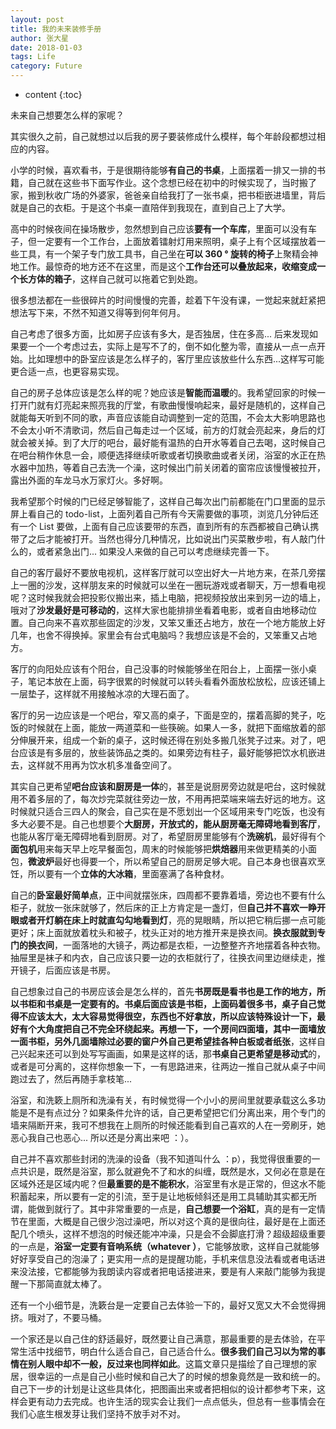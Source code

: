 ```yaml
---
layout: post
title: 我的未来装修手册
author: 张大星
date: 2018-01-03
tags: Life
category: Future
---
```

* content
{:toc}

未来自己想要怎么样的家呢？





其实很久之前，自己就想过以后我的房子要装修成什么模样，每个年龄段都想过相应的内容。

小学的时候，喜欢看书，于是很期待能够**有自己的书桌**，上面摆着一排又一排的书籍，自己就在这些书下面写作业。这个念想已经在初中的时候实现了，当时搬了家，搬到秋收广场的外婆家，爸爸亲自给我打了一张书桌，把书柜嵌进墙里，背后就是自己的衣柜。于是这个书桌一直陪伴到我现在，直到自己上了大学。

高中的时候夜间在操场散步，忽然想到自己应该**要有一个车库**，里面可以没有车子，但一定要有一个工作台，上面放着镭射灯用来照明，桌子上有个区域摆放着一些工具，有一个架子专门放工具书，自己坐在**可以 360 ° 旋转的椅子**上聚精会神地工作。最惊奇的地方还不在这里，而是这个**工作台还可以叠放起来，收缩变成一个长方体的箱子**，这样自己就可以拖着它到处跑。

很多想法都在一些很碎片的时间慢慢的完善，趁着下午没有课，一觉起来就赶紧把想法写下来，不然不知道又得等到何年何月。

自己考虑了很多方面，比如房子应该有多大，是否独居，住在多高... 后来发现如果要一个一个考虑过去，实际上是写不了的，倒不如化整为零，直接从一点一点开始。比如理想中的卧室应该是怎么样子的，客厅里应该放些什么东西...这样写可能更合适一点，也更容易实现。

自己的房子总体应该是怎么样的呢？她应该是**智能而温暖**的。我希望回家的时候一打开门就有灯亮起来照亮我的厅堂，有歌曲慢慢响起来，最好是随机的，这样自己就能每天听到不同的歌，声音应该能自动调整到一定的范围，不会太大影响思路也不会太小听不清歌词，然后自己每走过一个区域，前方的灯就会亮起来，身后的灯就会被关掉。到了大厅的吧台，最好能有温热的白开水等着自己去喝，这时候自己在吧台稍作休息一会，顺便选择继续听歌或者切换歌曲或者关闭，浴室的水正在热水器中加热，等着自己去洗一个澡，这时候出门前关闭着的窗帘应该慢慢被拉开，露出外面的车龙马水万家灯火。多好啊。

我希望那个时候的门已经足够智能了，这样自己每次出门前都能在门口里面的显示屏上看自己的 todo-list，上面列着自己所有今天需要做的事项，浏览几分钟后还有一个 List 要做，上面有自己应该要带的东西，直到所有的东西都被自己确认携带了之后才能被打开。当然也得分几种情况，比如说出门买菜散步啦，有人敲门什么的，或者紧急出门... 如果没人来做的自己可以考虑继续完善一下。

自己的客厅最好不要放电视机，这样客厅就可以空出好大一片地方来，在茶几旁摆上一圈的沙发，这样朋友来的时候就可以坐在一圈玩游戏或者聊天，万一想看电视呢？这时候我就会把投影仪搬出来，插上电脑，把视频投放出来到另一边的墙上，哦对了**沙发最好是可移动的**，这样大家也能排排坐看着电影，或者自由地移动位置。自己向来不喜欢那些固定的沙发，又笨又重还占地方，放在一个地方能放上好几年，也舍不得换掉。家里会有台式电脑吗？我想应该是不会的，又笨重又占地方。

客厅的向阳处应该有个阳台，自己没事的时候能够坐在阳台上，上面摆一张小桌子，笔记本放在上面，码字很累的时候就可以转头看看外面放松放松，应该还铺上一层垫子，这样就不用接触冰凉的大理石面了。

客厅的另一边应该是一个吧台，窄又高的桌子，下面是空的，摆着高脚的凳子，吃饭的时候就在上面，能放一两道菜和一些筷碗。如果人一多，就把下面缩放着的部分伸展开来，组成一个新的桌子，这时候还得在别处多搬几张凳子过来。对了，吧台应该是有多层的，放些装饰品之类的。如果旁边有柱子，最好能够把饮水机嵌进去，这样就不用再为饮水机多准备空间了。

其实自己更希望**吧台应该和厨房是一体**的，甚至是说厨房旁边就是吧台，这时候就用不着多层的了，每次炒完菜就往旁边一放，不用再把菜端来端去好远的地方。这时候就只适合三四人的聚会，自己实在是不愿划出一个区域用来专门吃饭，也没有多大必要不是。自己也想要个**大厨房，开放式的，能从厨房毫无障碍地看到客厅**，也能从客厅毫无障碍地看到厨房。对了，希望厨房里能够有个**洗碗机**，最好得有个**面包机**用来每天早上吃早餐面包，周末的时候能够把**烘焙器**用来做更精美的小面包，**微波炉**最好也得要一个，所以希望自己的厨房足够大呢。自己本身也很喜欢烹饪，所以要有一个**立体的大冰箱**，里面塞满了各种食材。

自己的**卧室最好简单点**，正中间就摆张床，四周都不要靠着墙，旁边也不要有什么柜子，就放一张床就够了，然后床的正上方肯定是一盏灯，但**自己并不喜欢一睁开眼或者开灯躺在床上时就直勾勾地看到灯**，亮的晃眼睛，所以把它稍后挪一点可能更好；床上面就放着枕头和被子，枕头正对的地方推开来是换衣间。**换衣服就到专门的换衣间**，一面落地的大镜子，两边都是衣柜，一边整整齐齐地摆着各种衣物。抽屉里是袜子和内衣，自己应该只要一边的衣柜就行了，往换衣间里边继续走，推开镜子，后面应该是书房。

自己想象过自己的书房应该会是怎么样的，首先**书房既是看书也是工作的地方，所以书柜和书桌是一定要有的。**书桌后面应该是书柜，上面码着很多书，桌子自己觉得不应该太大，太大容易觉得很空，东西也不好拿放，所以应该特殊设计一下，最好有个大角度把自己不完全环绕起来。再想一下，一个房间四面墙，其中一面墙放一面书柜，另外几面墙除过必要的窗户外自己更希望**挂各种白板或者纸张**，这样自己兴起来还可以到处写写画画，如果是这样的话，那**书桌自己更希望是移动式**的，或者是可分离的，这样你想象一下，一有思路进来，往两边一推自己就从桌子中间跑过去了，然后再随手拿枝笔...

浴室，和洗簌上厕所和洗澡有关，有时候觉得一个小小的房间里就要承载这么多功能是不是有点过分？如果条件允许的话，自己更希望把它们分离出来，用个专门的墙来隔断开来，我可不想我在上厕所的时候还能看到自己喜欢的人在一旁刷牙，她恶心我自己也恶心... 所以还是分离出来吧 ：）。

自己并不喜欢那些封闭的洗澡的设备（我不知道叫什么 ：p），我觉得很重要的一点共识是，既然是浴室，那么就避免不了和水的纠缠，既然是水，又何必在意是在区域外还是区域内呢？但**最重要的是不能积水**，浴室里有水是正常的，但这水不能积蓄起来，所以要有一定的引流，至于是让地板倾斜还是用工具辅助其实都无所谓，能做到就行了。其中非常重要的一点是，**自己想要一个浴缸**，真的是有一定情节在里面，大概是自己很少泡过澡吧，所以对这个真的是很向往，最好是在上面还配几个喷头，这样不想泡的时候还能冲冲澡，只是会不会脚底打滑？超级超级重要的一点是，**浴室一定要有音响系统（whatever ）**，它能够放歌，这样自己就能够好好享受自己的泡澡了；更实用一点的是提醒功能，手机来信息没法看或者电话进来没法接，它都能够为我朗读内容或者把电话接进来，要是有人来敲门能够为我提醒一下那简直就太棒了。

还有一个小细节是，洗簌台是一定要自己去体验一下的，最好又宽又大不会觉得拥挤。哦对了，不要马桶。

一个家还是以自己住的舒适最好，既然要让自己满意，那最重要的是去体验，在平常生活中找细节，明白什么适合自己，自己适合什么。**很多我们自己习以为常的事情在别人眼中却不一般，反过来也同样如此**。这篇文章只是描绘了自己理想的家居，很幸运的一点是自己小些时候和自己大了的时候的想象竟然是一致和统一的。自己下一步的计划是让这些具体化，把图画出来或者把相似的设计都参考下来，这样会更有动力去完成。也许生活的现实会让我们一点点低头，但总有一些事情会在我们心底生根发芽让我们坚持不放手对不对。







